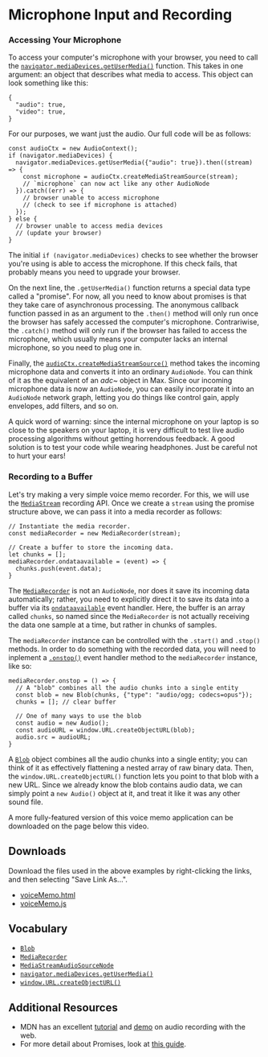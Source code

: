# Microphone Input and Recording

### Accessing Your Microphone

To access your computer's microphone with your browser, you need to call the
[`navigator.mediaDevices.getUserMedia()`](https://developer.mozilla.org/en-US/docs/Web/API/MediaDevices/getUserMedia)
function.  This takes in one argument: an object that describes what media to
access.  This object can look something like this:

    {
      "audio": true,
      "video": true,
    }

For our purposes, we want just the audio.  Our full code will be as follows:

    const audioCtx = new AudioContext();
    if (navigator.mediaDevices) {
      navigator.mediaDevices.getUserMedia({"audio": true}).then((stream) => {
        const microphone = audioCtx.createMediaStreamSource(stream);
        // `microphone` can now act like any other AudioNode
      }).catch((err) => {
        // browser unable to access microphone
        // (check to see if microphone is attached)
      });
    } else {
      // browser unable to access media devices
      // (update your browser)
    }

The initial `if (navigator.mediaDevices)` checks to see whether the browser
you're using is able to access the microphone.  If this check fails, that
probably means you need to upgrade your browser.

On the next line, the `.getUserMedia()` function returns a special data type
called a "promise".  For now, all you need to know about promises is that they
take care of asynchronous processing.  The anonymous callback function passed
in as an argument to the `.then()` method will only run once the browser has
safely accessed the computer's microphone.  Contrariwise, the `.catch()` method
will only run if the browser has failed to access the microphone, which usually
means your computer lacks an internal microphone, so you need to plug one in.

Finally, the
[`audioCtx.createMediaStreamSource()`](https://developer.mozilla.org/en-US/docs/Web/API/MediaStreamAudioSourceNode)
method takes the
incoming microphone data and converts it into an ordinary `AudioNode`.  You can
think of it as the equivalent of an *adc~* object in Max.  Since our incoming
microphone data is now an `AudioNode`, you can easily incorporate it into an
`AudioNode` network graph, letting you do things like control gain, apply
envelopes, add filters, and so on.

A quick word of warning: since the internal microphone on your laptop is so
close to the speakers on your laptop, it is very difficult to test live audio
processing algorithms without getting horrendous feedback.  A good solution is
to test your code while wearing headphones.  Just be careful not to hurt your
ears!

### Recording to a Buffer

Let's try making a very simple voice memo recorder.  For this, we will use the
[`MediaStream`](https://developer.mozilla.org/en-US/docs/Web/API/Media_Streams_API)
recording API.  Once we create a `stream` using the promise structure above, we
can pass it into a media recorder as follows:

    // Instantiate the media recorder.
    const mediaRecorder = new MediaRecorder(stream);

    // Create a buffer to store the incoming data.
    let chunks = [];
    mediaRecorder.ondataavailable = (event) => {
      chunks.push(event.data);
    }

The
[`MediaRecorder`](https://developer.mozilla.org/en-US/docs/Web/API/MediaRecorder)
is not an `AudioNode`, nor does it save its incoming data automatically;
rather, you need to explicitly direct it to save its data into a buffer via its
[`ondataavailable`](https://developer.mozilla.org/en-US/docs/Web/API/MediaRecorder/ondataavailable)
event handler.  Here, the buffer is an array called `chunks`, so named since
the `MediaRecorder` is not actually receiving the data one sample at a time,
but rather in chunks of samples.

The `mediaRecorder` instance can be controlled with the `.start()` and
`.stop()` methods.  In order to do something with the recorded data, you will
need to inplement a
[`.onstop()`](https://developer.mozilla.org/en-US/docs/Web/API/MediaRecorder/onstop)
event handler method to the `mediaRecorder` instance, like so:

    mediaRecorder.onstop = () => {
      // A "blob" combines all the audio chunks into a single entity
      const blob = new Blob(chunks, {"type": "audio/ogg; codecs=opus"});
      chunks = []; // clear buffer

      // One of many ways to use the blob
      const audio = new Audio();
      const audioURL = window.URL.createObjectURL(blob);
      audio.src = audioURL;
    }

A [`Blob`](https://developer.mozilla.org/en-US/docs/Web/API/Blob) object
combines all the audio chunks into a single entity; you can think of it as
effectively flattening a nested array of raw binary data.  Then, the
`window.URL.createObjectURL()` function lets you point to that blob with a new
URL.  Since we already know the blob contains audio data, we can simply point a
`new Audio()` object at it, and treat it like it was any other sound file.

A more fully-featured version of this voice memo application can be downloaded
on the page below this video.


## Downloads

Download the files used in the above examples by right-clicking the links, and
then selecting "Save Link As...".

* [voiceMemo.html](voiceMemo.html)
* [voiceMemo.js](voiceMemo.js)


## Vocabulary

- [`Blob`](https://developer.mozilla.org/en-US/docs/Web/API/Blob)
- [`MediaRecorder`](https://developer.mozilla.org/en-US/docs/Web/API/MediaRecorder)
- [`MediaStreamAudioSourceNode`](https://developer.mozilla.org/en-US/docs/Web/API/MediaStreamAudioSourceNode)
- [`navigator.mediaDevices.getUserMedia()`](https://developer.mozilla.org/en-US/docs/Web/API/MediaDevices/getUserMedia)
- [`window.URL.createObjectURL()`](https://developer.mozilla.org/en-US/docs/Web/API/URL/createObjectURL)


## Additional Resources

- MDN has an excellent
  [tutorial](https://developer.mozilla.org/en-US/docs/Web/API/MediaStream_Recording_API/Using_the_MediaStream_Recording_API)
  and [demo](https://mdn.github.io/web-dictaphone/) on audio recording with the
  web.
- For more detail about Promises, look at [this guide](https://developers.google.com/web/fundamentals/primers/promises).
